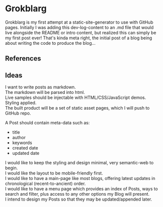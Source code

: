 <!--
Title: grokblarg: a static-blog-site generator
Author: Ryan K. Harris  
Keywords: blog, markdown  
Created: 28Jul2017  
Updated: 28Jul2017  
-->


# Grokblarg
Grokblarg is my first attempt at a static-site-generator to use with GitHub pages. Initially I was adding this dev-log-content to an .md file that would live alongside the README or intro content, but realized this can simply be my first post ever! That's kinda meta right, the initial post of a blog being about writing the code to produce the blog...  

## References


## Ideas
I want to write posts as markdown.  
The markdown will be parsed into html.  
Live samples should be injectable with HTML/CSS/JavaScript demos.  
Styling applied.  
The built product will be a set of static asset pages, which I will push to GitHub repo.  

A Post should contain meta-data such as:
* title
* author
* keywords
* created date
* updated date

I would like to keep the styling and design minimal, very semantic-web to begin.    
I would like the layout to be mobile-friendly first.  
I would like to have a main-page like most blogs, offering latest updates in chronological (recent-to-ancient) order.  
I would like to have a menu page which provides an index of Posts, ways to search and filter, plus access to any other options my Blog will present.  
I intend to design my Posts so that they may be updated/appended later.
